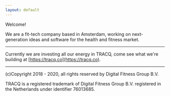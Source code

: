 ```yaml
---
layout: default
---
```


Welcome!

We are a fit-tech company based in Amsterdam, working on next-generation ideas and software for the health and fitness market.

---

Currently we are investing all our energy in TRACQ, come see what we're building at [https://tracq.co](https://tracq.co).

---

(c)Copyright 2018 - 2020, all rights reserved by Digital Fitness Group B.V.

TRACQ is a registered trademark of Digital Fitness Group B.V. registered in the Netherlands under identifier 76013685.
